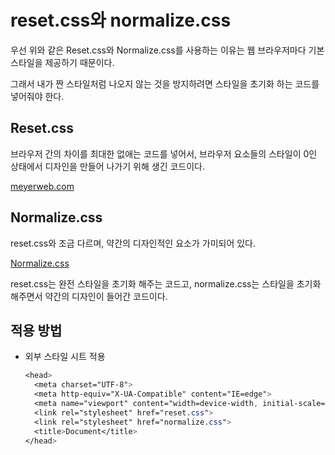 # reset.css와 normalize.css

우선 위와 같은 Reset.css와 Normalize.css를 사용하는 이유는 웹 브라우저마다 기본 스타일을 제공하기 때문이다.

그래서 내가 짠 스타일처럼 나오지 않는 것을 방지하려면 스타일을 초기화 하는 코드를 넣어줘야 한다.

## Reset.css

브라우저 간의 차이를 최대한 없애는 코드를 넣어서, 브라우저 요소들의 스타일이 0인 상태에서 디자인을 만들어 나가기 위해 생긴 코드이다.

[meyerweb.com](https://meyerweb.com/eric/tools/css/reset/)

## Normalize.css

reset.css와 조금 다르며, 약간의 디자인적인 요소가 가미되어 있다.

[Normalize.css](https://necolas.github.io/normalize.css/)

reset.css는 완전 스타일을 초기화 해주는 코드고, normalize.css는 스타일을 초기화 해주면서 약간의 디자인이 들어간 코드이다.

## 적용 방법

- 외부 스타일 시트 적용
  ```css
  <head>
    <meta charset="UTF-8">
    <meta http-equiv="X-UA-Compatible" content="IE=edge">
    <meta name="viewport" content="width=device-width, initial-scale=1.0">
    <link rel="stylesheet" href="reset.css">
    <link rel="stylesheet" href="normalize.css">
    <title>Document</title>
  </head>
  ```
